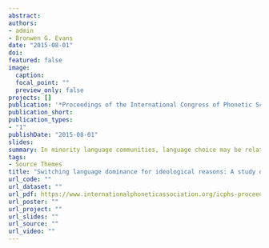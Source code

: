 ```yaml
---
abstract:
authors:
- admin
- Bronwen G. Evans
date: "2015-08-01"
doi:
featured: false
image:
  caption: 
  focal_point: ""
  preview_only: false
projects: []
publication: '*Proceedings of the International Congress of Phonetic Sciences*'
publication_short:
publication_types:
- "1"
publishDate: "2015-08-01"
slides: 
summary: In minority language communities, language choice may be related to identity. In the bilingual community of Galicia, some speakers switch language dominance at a late stage in development, normally during adolescence. These 'new speakers', neofalantes, are originally dominant in Spanish but switch to Galician for cultural or ideological reasons. The present study investigated the consequences of this language shift for neofalantes' production and perception of Galician. The results demonstrated that neofalantes produced intermediate categories that were different from those of Spanish and Galician- dominants, but that changes in production were not accompanied by changes in perception. Although these findings might suggest that neofalantes process their new, dominant language through the categories of their former dominant language, another possibility is that they change aspects of their production to try to fit in with a new group of speakers, Galician-dominants, whilst retaining some Spanish variants to show belonging to the neofalantes community.
tags:
- Source Themes
title: "Switching language dominance for ideological reasons: A study of Galician new speakers speech production and perception"
url_code: ""
url_dataset: ""
url_pdf: https://www.internationalphoneticassociation.org/icphs-proceedings/ICPhS2015/Papers/ICPHS0459.pdf
url_poster: ""
url_project: ""
url_slides: ""
url_source: ""
url_video: ""
---
```



